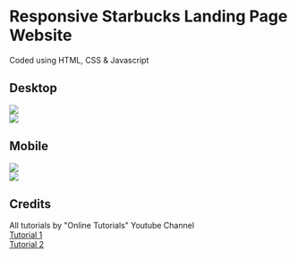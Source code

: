 # Responsive Starbucks Landing Page Website
Coded using HTML, CSS &amp; Javascript

## Desktop
<img src="https://github.com/jasonyapri/startbucks-landing-page/blob/main/result/desktop-green.png">
<br />
<img src="https://github.com/jasonyapri/startbucks-landing-page/blob/main/result/desktop-pink.png">

## Mobile
<img src="https://github.com/jasonyapri/startbucks-landing-page/blob/main/result/mobile.png">
<br />
<img src="https://github.com/jasonyapri/startbucks-landing-page/blob/main/result/mobile-menu.png">

## Credits
All tutorials by "Online Tutorials" Youtube Channel
<br />
<a href="https://youtu.be/91Q6RvKvd7o">Tutorial 1</a>
<br />
<a href="https://youtu.be/HXKNedyDbNE">Tutorial 2</a>
